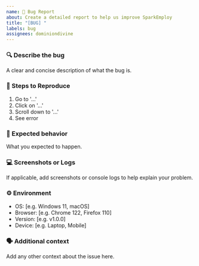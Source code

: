 ```yaml
---
name: 🐞 Bug Report
about: Create a detailed report to help us improve SparkEmploy
title: "[BUG] "
labels: bug
assignees: dominiondivine
---
```


### 🔍 Describe the bug
A clear and concise description of what the bug is.

### 🧭 Steps to Reproduce
1. Go to '...'
2. Click on '...'
3. Scroll down to '...'
4. See error

### 🧾 Expected behavior
What you expected to happen.

### 💻 Screenshots or Logs
If applicable, add screenshots or console logs to help explain your problem.

### ⚙️ Environment
 - OS: [e.g. Windows 11, macOS]
 - Browser: [e.g. Chrome 122, Firefox 110]
 - Version: [e.g. v1.0.0]
 - Device: [e.g. Laptop, Mobile]

### 🗣 Additional context
Add any other context about the issue here.
